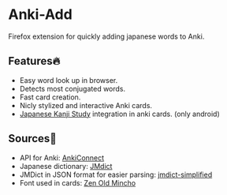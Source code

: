# Anki-Add
Firefox extension for quickly adding japanese words to Anki.

## Features🔥
<ul>
  <li>Easy word look up in browser.</li>
  <li>Detects most conjugated words.</li>
  <li>Fast card creation.</li>
  <li>Nicly stylized and interactive Anki cards.</li>
  <li> <a href="https://play.google.com/store/apps/details?id=com.mindtwisted.kanjistudy/">Japanese Kanji Study</a> integration in anki cards. (only android)</li>
</ul> 

## Sources📄
<ul>
  <li> API for Anki: <a href="https://ankiweb.net/shared/info/2055492159">AnkiConnect</a></li>
  <li> Japanese dictionary: <a href="https://www.edrdg.org/jmdict/j_jmdict.html">JMdict</a></li>
  <li> JMDict in JSON format for easier parsing: <a href="https://github.com/scriptin/jmdict-simplified">jmdict-simplified</a></li>
  <li> Font used in cards: <a href="https://fonts.google.com/specimen/Zen+Old+Mincho">Zen Old Mincho</a></li>
</ul> 
